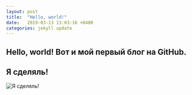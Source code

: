 ```yaml
---
layout: post
title:  "Hello, world!"
date:   2019-03-13 13:03:16 +0400
categories: jekyll update
---
```

**Hello, world!**
Вот и мой первый блог на GitHub.
---
Я сделяль!
---
![Я сделяль!](https://partizanzero.github.io/images/sdelal.jpg)